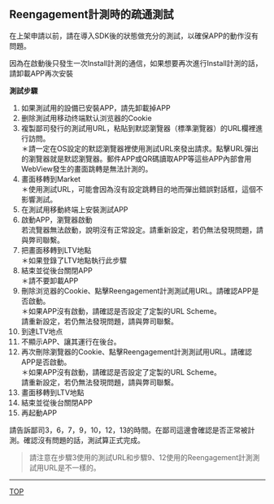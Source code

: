 ## Reengagement計測時的疏通測試

在上架申請以前，請在導入SDK後的狀態做充分的測試，以確保APP的動作沒有問題。

因為在啟動後只發生一次Install計測的通信，如果想要再次進行Install計測的話，請卸載APP再次安裝

**測試步驟**

1. 如果測試用的設備已安裝APP，請先卸載掉APP
1. 删除測試用移动终端默认浏览器的Cookie
1. 複製鄙司發行的測試用URL，粘貼到默認瀏覽器（標準瀏覽器）的URL欄裡進行訪問。<br />
＊請一定在OS設定的默認瀏覽器裡使用測試URL來發出請求。點擊URL彈出的瀏覽器就是默認瀏覽器。郵件APP或QR碼讀取APP等這些APP內部會用WebView發生的畫面跳轉是無法計測的。
1. 畫面移轉到Market<br />
＊使用測試URL，可能會因為沒有設定跳轉目的地而彈出錯誤對話框，這個不影響測試。
1. 在測試用移動終端上安裝測試APP<br />
1. 啟動APP，瀏覽器啟動<br />
若流覽器無法啟動，說明沒有正常設定。請重新設定，若仍無法發現問題，請與弊司聯繫。
1. 把畫面移轉到LTV地點<br />
＊如果登錄了LTV地點執行此步驟
1. 結束並從後台關閉APP<br />
＊請不要卸載APP
1. 刪除浏览器的Cookie、點擊Reengagement計測測試用URL。請確認APP是否啟動。<br />
＊如果APP沒有啟動，請確認是否設定了定製的URL Scheme。<br />
請重新設定，若仍無法發現問題，請與弊司聯繫。<br />
1. 到達LTV地点
1. 不顯示APP、讓其運行在後台。
1. 再次刪除瀏覽器的Cookie、點擊Reengagement計測測試用URL。請確認APP是否啟動。<br />
＊如果APP沒有啟動，請確認是否設定了定製的URL Scheme。<br />
請重新設定，若仍無法發現問題，請與弊司聯繫。<br />
1. 畫面移轉到LTV地點
1. 結束並從後台關閉APP
1. 再起動APP  

請告訴鄙司3，6，7，9，10，12，13的時間。在鄙司這邊會確認是否正常被計測。確認沒有問題的話，測試算正式完成。

> 請注意在步驟3使用的測試URL和步驟9、12使用的Reengagement計測測試用URL是不一樣的。

---
[TOP](/lang/zh-tw/README.md)
